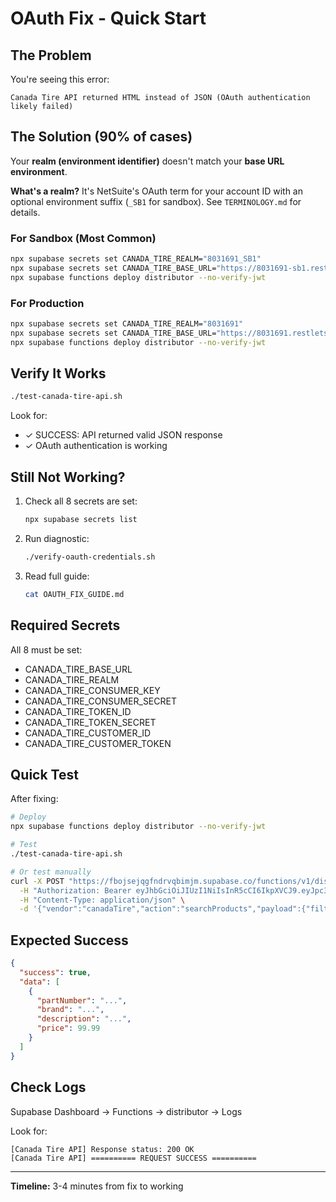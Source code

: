 # OAuth Fix - Quick Start

## The Problem

You're seeing this error:
```
Canada Tire API returned HTML instead of JSON (OAuth authentication likely failed)
```

## The Solution (90% of cases)

Your **realm (environment identifier)** doesn't match your **base URL environment**.

**What's a realm?** It's NetSuite's OAuth term for your account ID with an optional environment suffix (`_SB1` for sandbox). See `TERMINOLOGY.md` for details.

### For Sandbox (Most Common)

```bash
npx supabase secrets set CANADA_TIRE_REALM="8031691_SB1"
npx supabase secrets set CANADA_TIRE_BASE_URL="https://8031691-sb1.restlets.api.netsuite.com/app/site/hosting"
npx supabase functions deploy distributor --no-verify-jwt
```

### For Production

```bash
npx supabase secrets set CANADA_TIRE_REALM="8031691"
npx supabase secrets set CANADA_TIRE_BASE_URL="https://8031691.restlets.api.netsuite.com/app/site/hosting"
npx supabase functions deploy distributor --no-verify-jwt
```

## Verify It Works

```bash
./test-canada-tire-api.sh
```

Look for:
- ✓ SUCCESS: API returned valid JSON response
- ✓ OAuth authentication is working

## Still Not Working?

1. Check all 8 secrets are set:
   ```bash
   npx supabase secrets list
   ```

2. Run diagnostic:
   ```bash
   ./verify-oauth-credentials.sh
   ```

3. Read full guide:
   ```bash
   cat OAUTH_FIX_GUIDE.md
   ```

## Required Secrets

All 8 must be set:
- CANADA_TIRE_BASE_URL
- CANADA_TIRE_REALM
- CANADA_TIRE_CONSUMER_KEY
- CANADA_TIRE_CONSUMER_SECRET
- CANADA_TIRE_TOKEN_ID
- CANADA_TIRE_TOKEN_SECRET
- CANADA_TIRE_CUSTOMER_ID
- CANADA_TIRE_CUSTOMER_TOKEN

## Quick Test

After fixing:
```bash
# Deploy
npx supabase functions deploy distributor --no-verify-jwt

# Test
./test-canada-tire-api.sh

# Or test manually
curl -X POST "https://fbojsejqgfndrvqbimjm.supabase.co/functions/v1/distributor" \
  -H "Authorization: Bearer eyJhbGciOiJIUzI1NiIsInR5cCI6IkpXVCJ9.eyJpc3MiOiJzdXBhYmFzZSIsInJlZiI6ImZib2pzZWpxZ2ZuZHJ2cWJpbWptIiwicm9sZSI6ImFub24iLCJpYXQiOjE3NTk5NTkwNjMsImV4cCI6MjA3NTUzNTA2M30.zXX0HxoTEAATK1RR8F8vgwpqb0pfApieiSQZqBxO_Ac" \
  -H "Content-Type: application/json" \
  -d '{"vendor":"canadaTire","action":"searchProducts","payload":{"filters":{"isTire":true}}}'
```

## Expected Success

```json
{
  "success": true,
  "data": [
    {
      "partNumber": "...",
      "brand": "...",
      "description": "...",
      "price": 99.99
    }
  ]
}
```

## Check Logs

Supabase Dashboard → Functions → distributor → Logs

Look for:
```
[Canada Tire API] Response status: 200 OK
[Canada Tire API] ========== REQUEST SUCCESS ==========
```

---

**Timeline:** 3-4 minutes from fix to working

